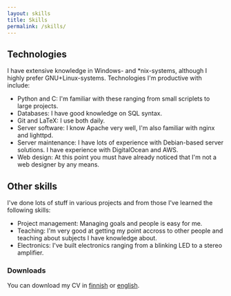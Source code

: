 ```yaml
---
layout: skills
title: Skills
permalink: /skills/
---
```


## Technologies

I have extensive knowledge in Windows- and \*nix-systems, although I highly prefer GNU+Linux-systems. 
Technologies I'm productive with include:

* Python and C: I'm familiar with these ranging from small scriplets to large projects.
* Databases: I have good knowledge on SQL syntax.
* Git and LaTeX: I use both daily.
* Server software: I know Apache very well, I'm also familiar with nginx and lighttpd.
* Server maintenance: I have lots of experience with Debian-based server solutions. I have experience with DigitalOcean and AWS.
* Web design: At this point you must have already noticed that I'm not a web designer by any means.

## Other skills

I've done lots of stuff in various projects and from those I've learned the following skills:

* Project management: Managing goals and people is easy for me.
* Teaching: I'm very good at getting my point accross to other people and teaching about subjects I have knowledge about.
* Electronics: I've built electronics ranging from a blinking LED to a stereo amplifier.

### Downloads

You can download my CV in [finnish]({{site.url}}/static/cv_fin.pdf) or [english]({{site.url}}/static/cv_en.pdf). 
